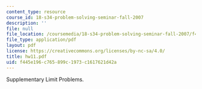 ```yaml
---
content_type: resource
course_id: 18-s34-problem-solving-seminar-fall-2007
description: ''
file: null
file_location: /coursemedia/18-s34-problem-solving-seminar-fall-2007/f445e196c765899c1973c1617621d42a_hw11.pdf
file_type: application/pdf
layout: pdf
license: https://creativecommons.org/licenses/by-nc-sa/4.0/
title: hw11.pdf
uid: f445e196-c765-899c-1973-c1617621d42a
---
```

Supplementary Limit Problems.